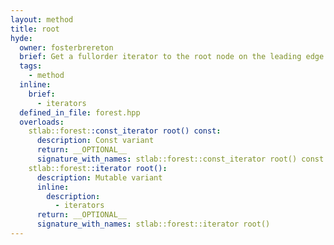 ```yaml
---
layout: method
title: root
hyde:
  owner: fosterbrereton
  brief: Get a fullorder iterator to the root node on the leading edge
  tags:
    - method
  inline:
    brief:
      - iterators
  defined_in_file: forest.hpp
  overloads:
    stlab::forest::const_iterator root() const:
      description: Const variant
      return: __OPTIONAL__
      signature_with_names: stlab::forest::const_iterator root() const
    stlab::forest::iterator root():
      description: Mutable variant
      inline:
        description:
          - iterators
      return: __OPTIONAL__
      signature_with_names: stlab::forest::iterator root()
---
```


